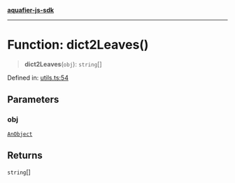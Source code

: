 [**aquafier-js-sdk**](../README.md)

***

# Function: dict2Leaves()

> **dict2Leaves**(`obj`): `string`[]

Defined in: [utils.ts:54](https://github.com/inblockio/aqua-verifier-js-lib/blob/09413c69301a51b584d51846ffabc4d8f820b4fa/src/utils.ts#L54)

## Parameters

### obj

[`AnObject`](../interfaces/AnObject.md)

## Returns

`string`[]
